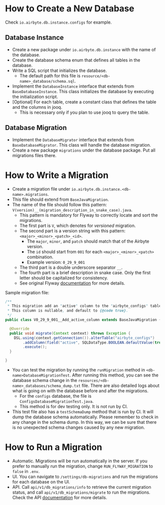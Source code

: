 # How to Create a New Database

Check `io.airbyte.db.instance.configs` for example.

## Database Instance
- Create a new package under `io.airbyte.db.instance` with the name of the database.
- Create the database schema enum that defines all tables in the database.
- Write a SQL script that initializes the database.
  - The default path for this file is `resource/<db-name>_database/schema.sql`.
- Implement the `DatabaseInstance` interface that extends from `BaseDatabaseInstance`. This class initializes the database by executing the initialization script.
- [Optional] For each table, create a constant class that defines the table and the columns in jooq.
  - This is necessary only if you plan to use jooq to query the table.

## Database Migration
- Implement the `DatabaseMigrator` interface that extends from `BaseDatabaseMigrator`. This class will handle the database migration.
- Create a new package `migrations` under the database package. Put all migrations files there.

# How to Write a Migration
- Create a migration file under `io.airbyte.db.instance.<db-name>.migrations`.
- This file should extend from `BaseJavaMigration`.
- The name of the file should follow this pattern: `V(version)__(migration_description_in_snake_case).java`.
  - This pattern is mandatory for Flyway to correctly locate and sort the migrations.
  - The first part is `V`, which denotes for *versioned* migration.
  - The second part is a version string with this pattern: `<major>_<minor>_<patch>_<id>`.
    - The `major`, `minor`, and `patch` should match that of the Airbyte version.
    - The `id` should start from `001` for each `<major>_<minor>_<patch>` combination.
    - Example version: `0_29_9_001`
  - The third part is a double underscore separator `__`.
  - The fourth part is a brief description in snake case. Only the first letter should be capitalized for consistency. 
  - See original Flyway [documentation](https://flywaydb.org/documentation/concepts/migrations#naming-1) for more details.

Sample migration file:

```java
/**
 * This migration add an "active" column to the "airbyte_configs" table.
 * This column is nullable, and default to {@code true}.
 */
public class V0_29_9_001__Add_active_column extends BaseJavaMigration {

  @Override
  public void migrate(Context context) throws Exception {
    DSL.using(context.getConnection()).alterTable("airbyte_configs")
        .addColumn(field("active", SQLDataType.BOOLEAN.defaultValue(true).nullable(true)))
        .execute();
  }

}
```

- You can test the migration by running the `runMigration` method in `<db-name>DatabaseMigrationTest`. After running this method, you can see the database schema change in the `resources/<db-name>_databases/schema_dump.txt` file. There are also detailed logs about what is going on with the database before and after the migrations.
  - For the `configs` database, the file is `ConfigsDatabaseMigrationTest.java`.
  - This method is for dev testing only. It is not run by CI.
- This test file also has a `testSchemaDump` method that is run by CI. It will dump the database schema automatically. Please remember to check in any change in the schema dump. In this way, we can be sure that there is no unexpected schema changes caused by any new migration.

# How to Run a Migration
- Automatic. Migrations will be run automatically in the server. If you prefer to manually run the migration, change `RUN_FLYWAY_MIGRATION` to `false` in `.env`.
- UI. You can navigate to `/settings/db-migrations` and run the migrations for each database on the UI.
- API. Call `api/v1/db_migrations/info` to retrieve the current migration status, and call `api/v1/db_migrations/migrate` to run the migrations. Check the API [documentation](https://airbyte-public-api-docs.s3.us-east-2.amazonaws.com/rapidoc-api-docs.html#tag--db_migration) for more details.
